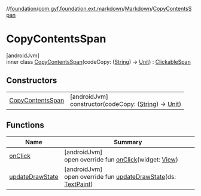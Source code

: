 //[foundation](../../../../index.md)/[com.gyf.foundation.ext.markdown](../../index.md)/[Markdown](../index.md)/[CopyContentsSpan](index.md)

# CopyContentsSpan

[androidJvm]\
inner class [CopyContentsSpan](index.md)(codeCopy: ([String](https://kotlinlang.org/api/core/kotlin-stdlib/kotlin/-string/index.html)) -&gt; [Unit](https://kotlinlang.org/api/core/kotlin-stdlib/kotlin/-unit/index.html)) : [ClickableSpan](https://developer.android.com/reference/kotlin/android/text/style/ClickableSpan.html)

## Constructors

| | |
|---|---|
| [CopyContentsSpan](-copy-contents-span.md) | [androidJvm]<br>constructor(codeCopy: ([String](https://kotlinlang.org/api/core/kotlin-stdlib/kotlin/-string/index.html)) -&gt; [Unit](https://kotlinlang.org/api/core/kotlin-stdlib/kotlin/-unit/index.html)) |

## Functions

| Name | Summary |
|---|---|
| [onClick](on-click.md) | [androidJvm]<br>open override fun [onClick](on-click.md)(widget: [View](https://developer.android.com/reference/kotlin/android/view/View.html)) |
| [updateDrawState](update-draw-state.md) | [androidJvm]<br>open override fun [updateDrawState](update-draw-state.md)(ds: [TextPaint](https://developer.android.com/reference/kotlin/android/text/TextPaint.html)) |